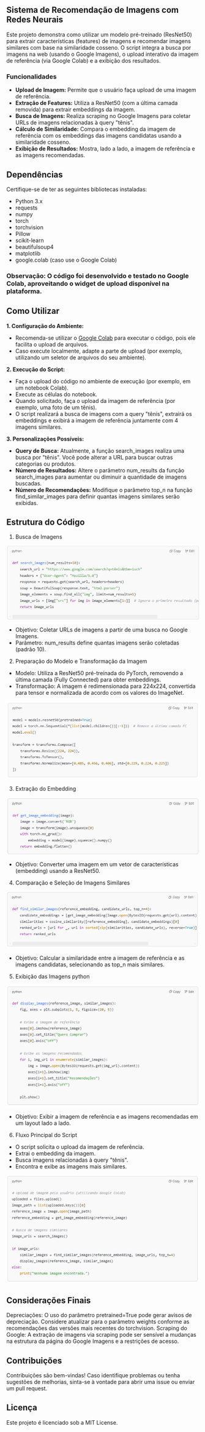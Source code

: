 ## Sistema de Recomendação de Imagens com Redes Neurais

Este projeto demonstra como utilizar um modelo pré-treinado (ResNet50) para extrair características (features) de imagens e recomendar imagens similares com base na similaridade cosseno. O script integra a busca por imagens na web (usando o Google Imagens), o upload interativo da imagem de referência (via Google Colab) e a exibição dos resultados.

### Funcionalidades

- **Upload de Imagem:** Permite que o usuário faça upload de uma imagem de referência.
- **Extração de Features:** Utiliza a ResNet50 (com a última camada removida) para extrair embeddings da imagem.
- **Busca de Imagens:** Realiza scraping no Google Imagens para coletar URLs de imagens relacionadas à query "tênis".
- **Cálculo de Similaridade:** Compara o embedding da imagem de referência com os embeddings das imagens candidatas usando a similaridade cosseno.
- **Exibição de Resultados:** Mostra, lado a lado, a imagem de referência e as imagens recomendadas.

## Dependências

Certifique-se de ter as seguintes bibliotecas instaladas:

- Python 3.x
- requests
- numpy
- torch
- torchvision
- Pillow
- scikit-learn
- beautifulsoup4
- matplotlib
- google.colab (caso use o Google Colab)

### **Observação: O código foi desenvolvido e testado no Google Colab, aproveitando o widget de upload disponível na plataforma.**

## Como Utilizar

**1. Configuração do Ambiente:**

- Recomenda-se utilizar o [Google Colab](colab.new) para executar o código, pois ele facilita o upload de arquivos.
- Caso execute localmente, adapte a parte de upload (por exemplo, utilizando um seletor de arquivos do seu ambiente).

**2. Execução do Script:**

- Faça o upload do código no ambiente de execução (por exemplo, em um notebook Colab).
- Execute as células do notebook.
- Quando solicitado, faça o upload da imagem de referência (por exemplo, uma foto de um tênis).
- O script realizará a busca de imagens com a query "tênis", extrairá os embeddings e exibirá a imagem de referência juntamente com 4 imagens similares.

**3. Personalizações Possíveis:**

- **Query de Busca:** Atualmente, a função search_images realiza uma busca por "tênis". Você pode alterar a URL para buscar outras categorias ou produtos.
- **Número de Resultados:** Altere o parâmetro num_results da função search_images para aumentar ou diminuir a quantidade de imagens buscadas.
- **Número de Recomendações:** Modifique o parâmetro top_n na função find_similar_images para definir quantas imagens similares serão exibidas.

## Estrutura do Código
1. Busca de Imagens
<img src="images/imagem1.png" />
   
- Objetivo: Coletar URLs de imagens a partir de uma busca no Google Imagens.
- Parâmetro: num_results define quantas imagens serão coletadas (padrão 10).

2. Preparação do Modelo e Transformação da Imagem

- Modelo: Utiliza a ResNet50 pré-treinada do PyTorch, removendo a última camada (Fully Connected) para obter embeddings.
- Transformação: A imagem é redimensionada para 224x224, convertida para tensor e normalizada de acordo com os valores do ImageNet.

<img src="images/imagem2.png" />

3. Extração do Embedding
<img src=images/imagem3.png />

- Objetivo: Converter uma imagem em um vetor de características (embedding) usando a ResNet50.

4. Comparação e Seleção de Imagens Similares
<img src="images/imagem4.png" />

- Objetivo: Calcular a similaridade entre a imagem de referência e as imagens candidatas, selecionando as top_n mais similares.<br>

5. Exibição das Imagens
python
<img src="images/imagem5.png" />

- Objetivo: Exibir a imagem de referência e as imagens recomendadas em um layout lado a lado.

6. Fluxo Principal do Script
- O script solicita o upload da imagem de referência.
- Extrai o embedding da imagem.
- Busca imagens relacionadas à query "tênis".
- Encontra e exibe as imagens mais similares.

<img src="images/imagem6.png" />
    
## Considerações Finais
Depreciações: O uso do parâmetro pretrained=True pode gerar avisos de depreciação. Considere atualizar para o parâmetro weights conforme as recomendações das versões mais recentes do torchvision.
Scraping do Google: A extração de imagens via scraping pode ser sensível a mudanças na estrutura da página do Google Imagens e a restrições de acesso.

## Contribuições
Contribuições são bem-vindas! Caso identifique problemas ou tenha sugestões de melhorias, sinta-se à vontade para abrir uma issue ou enviar um pull request.

## Licença
Este projeto é licenciado sob a MIT License.
